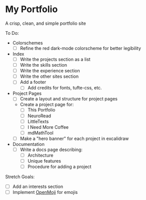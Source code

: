 # My Portfolio
A crisp, clean, and simple portfolio site

To Do:
- Colorschemes
    - [ ] Refine the red dark-mode colorscheme for better legibility
- Index
    - [ ] Write the projects section as a list
    - [ ] Write the skills section
    - [ ] Write the experience section
    - [ ] Write the other sites section
    - [ ] Add a footer
        - [ ] Add credits for fonts, tufte-css, etc.
- Project Pages
    - [ ] Create a layout and structure for project pages
    - Create a project page for:
        - [ ] This Portfolio
        - [ ] NeuroRead
        - [ ] LittleTexts
        - [ ] I Need More Coffee
        - [ ] mdMathTool
    - [ ] Make a "hero banner" for each project in excalidraw
- Documentation
    - [ ] Write a docs page describing:
        - [ ] Architecture
        - [ ] Unique features
        - [ ] Procedure for adding a project

Stretch Goals:
- [ ] Add an interests section
- [ ] Implement [OpenMoji](https://openmoji.org) for emojis
